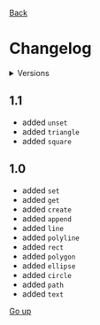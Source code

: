 <link rel="stylesheet" href=".info/style.css">

[Back](README.md)

# Changelog

<details>
   <summary>Versions</summary>

   - [1.1](#11)
   - [1.0](#10)
</details>

## 1.1
- <add> added `unset`
- <add> added `triangle`
- <add> added `square`

## 1.0
- <add> added `set`
- <add> added `get`
- <add> added `create`
- <add> added `append`
- <add> added `line`
- <add> added `polyline`
- <add> added `rect`
- <add> added `polygon`
- <add> added `ellipse`
- <add> added `circle`
- <add> added `path`
- <add> added `text`

[Go up](#changelog)